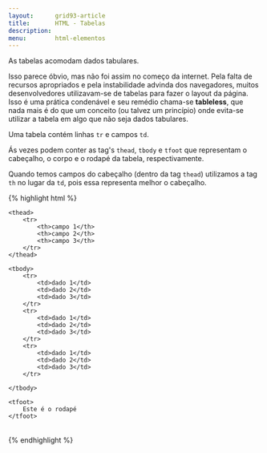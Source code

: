 ```yaml
---
layout:      grid93-article
title:       HTML - Tabelas 
description:
menu:        html-elementos  
---
```



As tabelas acomodam dados tabulares.

Isso parece óbvio, mas não foi assim no começo da internet. Pela falta de recursos apropriados e pela instabilidade 
advinda dos navegadores, muitos desenvolvedores utilizavam-se de tabelas para fazer o layout da página. Isso é uma 
prática condenável e seu remédio chama-se __tableless__, que nada mais é do que um conceito (ou talvez um princípio)
onde evita-se utilizar a tabela em algo que não seja dados tabulares.

Uma tabela contém linhas `tr` e campos `td`.

Ás vezes podem conter as tag's `thead`, `tbody` e `tfoot` que representam o cabeçalho, o corpo e o rodapé da tabela,
respectivamente.

Quando temos campos do cabeçalho (dentro da tag `thead`) utilizamos a tag `th` no lugar da `td`, pois essa representa
melhor o cabeçalho.

{% highlight html %}
<table>

    <thead>
        <tr>
            <th>campo 1</th>
            <th>campo 2</th>
            <th>campo 3</th>
        </tr>
    </thead>

    <tbody>
        <tr>
            <td>dado 1</td>
            <td>dado 2</td>
            <td>dado 3</td>
        </tr>
        <tr>
            <td>dado 1</td>
            <td>dado 2</td>
            <td>dado 3</td>
        </tr>
        <tr>
            <td>dado 1</td>
            <td>dado 2</td>
            <td>dado 3</td>
        </tr>

    </tbody>

    <tfoot>
        Este é o rodapé
    </tfoot>

</table>
{% endhighlight %}